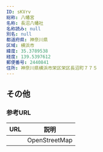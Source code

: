 ```yaml
---
ID: sKVrv
総称: 八幡宮
名称: 長沼八幡社
名称読み: null
別名: null
都道府県: 神奈川県
区域: 横浜市
緯度: 35.3789538
経度: 139.5397612
郵便番号: 2440841
住所: 神奈川県横浜市栄区栄区長沼町７７５
---
```


## その他

### 参考URL

| URL | 説明          |
| --- | ------------- |
|     | OpenStreetMap |
